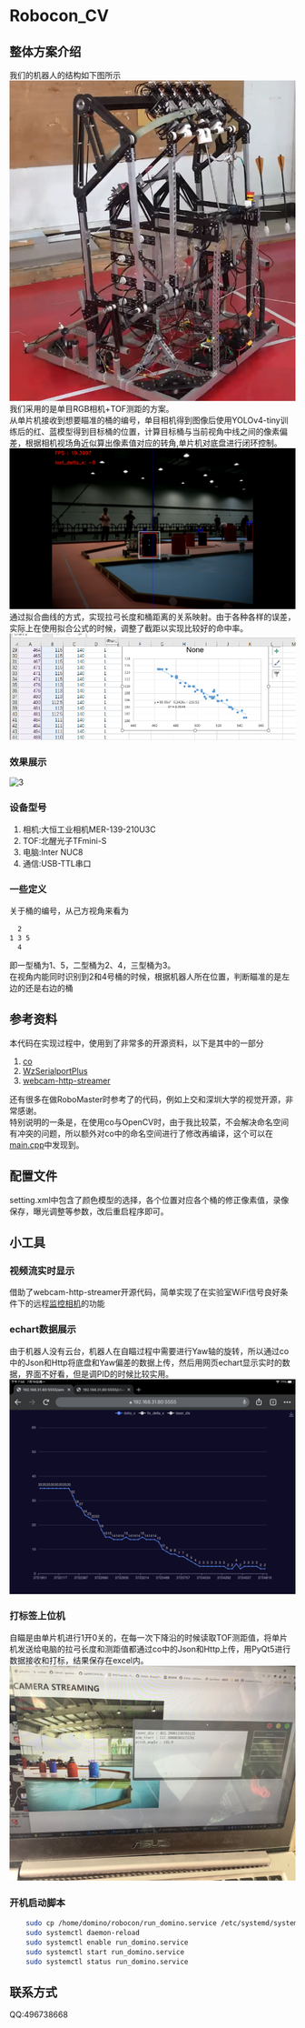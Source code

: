 # Robocon_CV

## 整体方案介绍
我们的机器人的结构如下图所示  
![4](./git_asset/4.bmp)  
我们采用的是单目RGB相机+TOF测距的方案。  
从单片机接收到想要瞄准的桶的编号，单目相机得到图像后使用YOLOv4-tiny训练后的红、蓝模型得到目标桶的位置，计算目标桶与当前视角中线之间的像素偏差，根据相机视场角近似算出像素值对应的转角,单片机对底盘进行闭环控制。
![1](./git_asset/1.png)
通过拟合曲线的方式，实现拉弓长度和桶距离的关系映射。由于各种各样的误差，实际上在使用拟合公式的时候，调整了截距以实现比较好的命中率。
![2](./git_asset/2.png)

### 效果展示
![3](./git_asset/1.gif)
### 设备型号
1. 相机:大恒工业相机MER-139-210U3C
2. TOF:北醒光子TFmini-S
3. 电脑:Inter NUC8
4. 通信:USB-TTL串口

### 一些定义
关于桶的编号，从己方视角来看为  
```
  2  
1 3 5  
  4
``` 

即一型桶为1、5，二型桶为2、4，三型桶为3。  
在视角内能同时识别到2和4号桶的时候，根据机器人所在位置，判断瞄准的是左边的还是右边的桶

## 参考资料

本代码在实现过程中，使用到了非常多的开源资料，以下是其中的一部分

1. [co](https://github.com/idealvin/co)
2. [WzSerialportPlus](https://github.com/ayowin/WzSerialportPlus)
3. [webcam-http-streamer](https://github.com/s4mu313/webcam-http-streamer)

还有很多在做RoboMaster时参考了的代码，例如上交和深圳大学的视觉开源，非常感谢。  
特别说明的一条是，在使用co与OpenCV时，由于我比较菜，不会解决命名空间有冲突的问题，所以额外对co中的命名空间进行了修改再编译，这个可以在[main.cpp](https://github.com/DHU-Domino/Robocon_CV/blob/main/main.cpp#L84)中发现到。

## 配置文件
setting.xml中包含了颜色模型的选择，各个位置对应各个桶的修正像素值，录像保存，曝光调整等参数，改后重启程序即可。

## 小工具
### 视频流实时显示
借助了webcam-http-streamer开源代码，简单实现了在实验室WiFi信号良好条件下的远程[监控相机](https://github.com/DHU-Domino/Robocon_CV/blob/main/main.cpp#L112)的功能

### echart数据展示
由于机器人没有云台，机器人在自瞄过程中需要进行Yaw轴的旋转，所以通过co中的Json和Http将底盘和Yaw偏差的数据上传，然后用网页echart显示实时的数据，界面不好看，但是调PID的时候比较实用。
![11](./git_asset/3.png)

### 打标签上位机
自瞄是由单片机进行1开0关的，在每一次下降沿的时候读取TOF测距值，将单片机发送给电脑的拉弓长度和测距值都通过co中的Json和Http上传，用PyQt5进行数据接收和打标，结果保存在excel内。
![12](./git_asset/5.jpg)

### 开机启动脚本

```sh
    sudo cp /home/domino/robocon/run_domino.service /etc/systemd/system/
    sudo systemctl daemon-reload
    sudo systemctl enable run_domino.service
    sudo systemctl start run_domino.service
    sudo systemctl status run_domino.service
```

## 联系方式
QQ:496738668
